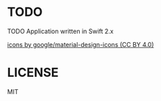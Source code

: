 # TODO

TODO Application written in Swift 2.x

[icons by google/material-design-icons (CC BY 4.0)](https://github.com/google/material-design-icons)

# LICENSE

MIT
